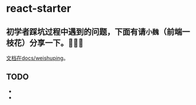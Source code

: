 # react-starter
## 初学者踩坑过程中遇到的问题，下面有请`小魏`（前端一枝花）分享一下。👏👏👏

[文档在docs/weishuping](https://github.com/superNever/react-starter/tree/master/docs/weishuping)。

## TODO
- [](webpack加入server)
- [](丰富的demo事例)
